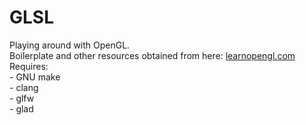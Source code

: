 # GLSL   
Playing around with OpenGL.   
Boilerplate and other resources obtained from here: [learnopengl.com](https://learnopengl.com)   
Requires:   
    - GNU make   
    - clang   
    - glfw   
    - glad   
